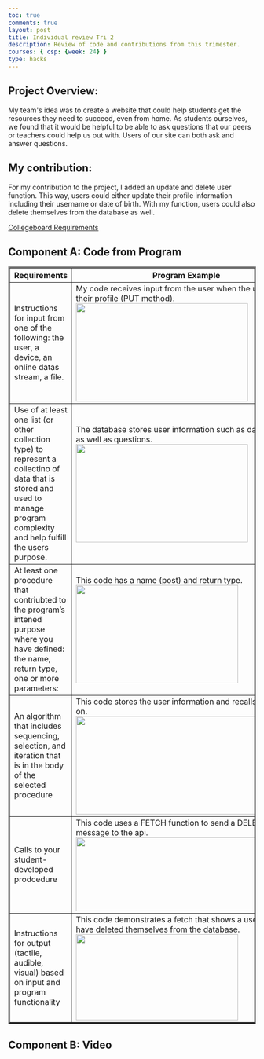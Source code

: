 ```yaml
---
toc: true
comments: true
layout: post
title: Individual review Tri 2
description: Review of code and contributions from this trimester.
courses: { csp: {week: 24} }
type: hacks
---
```


## Project Overview:
My team's idea was to create a website that could help students get the resources they need to succeed, even from home. As students ourselves, we found that it would be helpful to be able to ask questions that our peers or teachers could help us out with. Users of our site can both ask and answer questions.

## My contribution:
For my contribution to the project, I added an update and delete user function. This way, users could either update their profile information including their username or date of birth. With my function, users could also delete themselves from the database as well.

[Collegeboard Requirements](https://apcentral.collegeboard.org/media/pdf/ap-csp-student-task-directions.pdf)

## Component A: Code from Program

<body>

<table border="3">
    <tr>
        <th>Requirements</th>
        <th>Program Example</th>
    </tr>
    <tr>
        <td>Instructions for input from one of the following: the user, a device, an online datas stream, a file.</td>
        <td>My code receives input from the user when the user edits their profile (PUT method). 
        <img src="https://AidanDelgado2.github.io/student2/images/Collegeboard_Requirement1.png" height="200" width="350"></td>
    </tr>
    <tr>
        <td>Use of at least one list (or other collection type) to represent a collectino of data that is stored and used to manage program complexity and help fulfill the users purpose.</td>
        <td>The database stores user information such as date of birth, as well as questions. 
        <img src="https://AidanDelgado2.github.io/student2/images/Collegeboard_Requirement2.png" height="200" width="350"></td>
    </tr>
    <tr>
        <td>At least one procedure that contriubted to the program’s intened purpose where you have defined: the name, return type, one or more parameters:</td>
        <td>This code has a name (post) and return type. 
        <img src="https://AidanDelgado2.github.io/student2/images/Collegeboard_Requirement7.png" height="200" width="330"></td>
    </tr>
    <tr>
        <td>An algorithm that includes sequencing, selection, and iteration that is in the body of the selected procedure</td>
        <td>This code stores the user information and recalls it for later on. 
        <img src="https://AidanDelgado2.github.io/student2/images/Collegeboard_Requirement4.png" height="200" width="450"></td>
    </tr>
    <tr>
        <td>Calls to your student-developed prodcedure</td>
        <td>This code uses a FETCH function to send a DELETE message to the api. 
        <img src="https://AidanDelgado2.github.io/student2/images/Collegeboard_Requirement5.png" height="150" width="375"></td>
    </tr>
    <tr>
        <td>Instructions for output (tactile, audible, visual) based on input and program functionality</td>
        <td>This code demonstrates a fetch that shows a user that they have deleted themselves from the database. 
        <img src="https://AidanDelgado2.github.io/student2/images/Collegeboard_Requirement6.png" height="175" width="330"></td>
    </tr>
</table>

</body>

## Component B: Video

